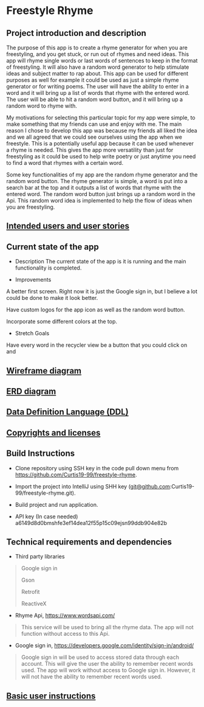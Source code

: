 # Freestyle Rhyme

## Project introduction and description
 
The purpose of this app is to create a rhyme generator for when you are freestyling, and you get stuck, or run out of rhymes and need ideas. This app will rhyme single words or last words of sentences to keep in the format of freestyling. It will also have a random word generator to help stimulate ideas and subject matter to rap about. This app can be used for different purposes as well for example it could be used as just a simple rhyme generator or for writing poems. The user will have the ability to enter in a word and it will bring up a list of words that rhyme with the entered word. The user will be able to hit a random word button, and it will bring up a random word to rhyme with.

My motivations for selecting this particular topic for my app were simple, to make something that my friends can use and enjoy with me. The main reason I chose to develop this app was because my friends all liked the idea and we all agreed that we could see ourselves using the app when we freestyle. This is a potentially useful app because it can be used whenever a rhyme is needed. This gives the app more versatility than just for freestyling as it could be used to help write poetry or just anytime you need to find a word that rhymes with a certain word.

Some key functionalities of my app are the random rhyme generator and the random word button. The rhyme generator is simple, a word is put into a search bar at the top and it outputs a list of words that rhyme with the entered word. The random word button just brings up a random word in the Api. This random word idea is implemented to help the flow of ideas when you are freestyling.

## [Intended users and user stories](user-stories.md)

## Current state of the app

* Description
The current state of the app is it is running and the main functionality is completed. 

* Improvements

A better first screen. Right now it is just the Google sign in, but I believe a lot could be done to make it look better.

Have custom logos for the app icon as well as the random word button. 

Incorporate some different colors at the top.

* Stretch Goals

Have every word in the recycler view be a button that you could click on and 

## [Wireframe diagram](wireframe.md)

## [ERD diagram](erd.md)

## [Data Definition Language (DDL)](ddl.md)

## [Copyrights and licenses](copyrightAndLicenses.md)

## Build Instructions 

* Clone repository using SSH key in the code pull down menu from https://github.com/Curtis19-99/freestyle-rhyme.

* Import the project into IntelliJ using SHH key (git@github.com:Curtis19-99/freestyle-rhyme.git).

* Build project and run application.

* API key (In case needed) a6149d8d0bmshfe3ef14dea12f55p15c09ejsn99ddb904e82b

## Technical requirements and dependencies

* Third party libraries
> Google sign in
>
> Gson
>
> Retrofit
>
>ReactiveX

* Rhyme Api, https://www.wordsapi.com/
> This service will be used to bring all the rhyme data. The app will not function without access to this Api.

* Google sign in, https://developers.google.com/identity/sign-in/android/
> Google sign in will be used to access stored data through each account. This will give the user the ability to remember recent words used. The app will work without access to Google sign in. However, it will not have the ability to remember recent words used.

## [Basic user instructions](userInstructions.md)
